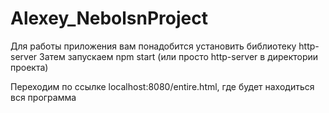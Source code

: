 # Alexey_NebolsnProject

Для работы приложения вам понадобится установить библиотеку http-server
Затем запускаем npm start (или просто http-server в директории проекта)

Переходим по ссылке localhost:8080/entire.html, где будет находиться вся программа
